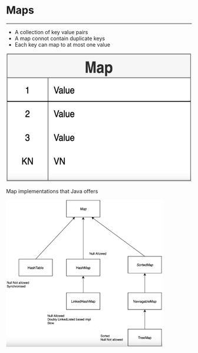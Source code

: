 # Maps
------------
-  A collection of key value pairs
-  A map connot contain duplicate keys
-  Each key can map to at most one value

<img src="Maps2.PNG" height="350">

Map implementations that Java offers

<img src="Maps.PNG" height="400">
